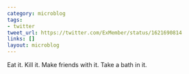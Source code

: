 ```yaml
---
category: microblog
tags:
- twitter
tweet_url: https://twitter.com/ExMember/status/1621690814
links: []
layout: microblog
---
```

Eat it. Kill it. Make friends with it. Take a bath in it.
